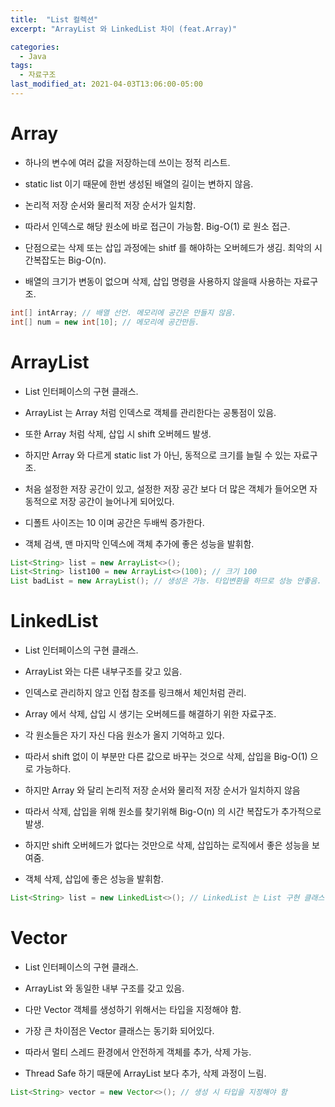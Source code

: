 ```yaml
---
title:  "List 컬렉션"
excerpt: "ArrayList 와 LinkedList 차이 (feat.Array)"

categories:
  - Java
tags:
  - 자료구조
last_modified_at: 2021-04-03T13:06:00-05:00
---
```


# Array

- 하나의 변수에 여러 값을 저장하는데 쓰이는 정적 리스트.

- static list 이기 때문에 한번 생성된 배열의 길이는 변하지 않음.

- 논리적 저장 순서와 물리적 저장 순서가 일치함.

- 따라서 인덱스로 해당 원소에 바로 접근이 가능함. Big-O(1) 로 원소 접근.

- 단점으로는 삭제 또는 삽입 과정에는 shitf 를 해야하는 오버헤드가 생김. 최악의 시간복잡도는 Big-O(n).

- 배열의 크기가 변동이 없으며 삭제, 삽입 명령을 사용하지 않을때 사용하는 자료구조.


```java
int[] intArray; // 배열 선언. 메모리에 공간은 만들지 않음.
int[] num = new int[10]; // 메모리에 공간만듬.
```


# ArrayList

- List 인터페이스의 구현 클래스.

- ArrayList 는 Array 처럼 인덱스로 객체를 관리한다는 공통점이 있음.

- 또한 Array 처럼 삭제, 삽입 시 shift 오버헤드 발생.

- 하지만 Array 와 다르게 static list 가 아닌, 동적으로 크기를 늘릴 수 있는 자료구조.

- 처음 설정한 저장 공간이 있고, 설정한 저장 공간 보다 더 많은 객체가 들어오면 자동적으로 저장 공간이 늘어나게 되어있다.

- 디폴트 사이즈는 10 이며 공간은 두배씩 증가한다.

- 객체 검색, 맨 마지막 인덱스에 객체 추가에 좋은 성능을 발휘함.


```java
List<String> list = new ArrayList<>();
List<String> list100 = new ArrayList<>(100); // 크기 100
List badList = new ArrayList(); // 생성은 가능. 타입변환을 하므로 성능 안좋음.
```


# LinkedList

- List 인터페이스의 구현 클래스.

- ArrayList 와는 다른 내부구조를 갖고 있음.

- 인덱스로 관리하지 않고 인접 참조를 링크해서 체인처럼 관리.

- Array 에서 삭제, 삽입 시 생기는 오버헤드를 해결하기 위한 자료구조.

- 각 원소들은 자기 자신 다음 원소가 올지 기억하고 있다.

- 따라서 shift 없이 이 부분만 다른 값으로 바꾸는 것으로 삭제, 삽입을 Big-O(1) 으로 가능하다.

- 하지만 Array 와 달리 논리적 저장 순서와 물리적 저장 순서가 일치하지 않음

- 따라서 삭제, 삽입을 위해 원소를 찾기위해 Big-O(n) 의 시간 복잡도가 추가적으로 발생.

- 하지만 shift 오버헤드가 없다는 것만으로 삭제, 삽입하는 로직에서 좋은 성능을 보여줌.

- 객체 삭제, 삽입에 좋은 성능을 발휘함.


```java
List<String> list = new LinkedList<>(); // LinkedList 는 List 구현 클래스
```


# Vector

- List 인터페이스의 구현 클래스.

- ArrayList 와 동일한 내부 구조를 갖고 있음.

- 다만 Vector 객체를 생성하기 위해서는 타입을 지정해야 함.

- 가장 큰 차이점은 Vector 클래스는 동기화 되어있다.

- 따라서 멀티 스레드 환경에서 안전하게 객체를 추가, 삭제 가능.

- Thread Safe 하기 때문에 ArrayList 보다 추가, 삭제 과정이 느림.


```java
List<String> vector = new Vector<>(); // 생성 시 타입을 지정해야 함
```
